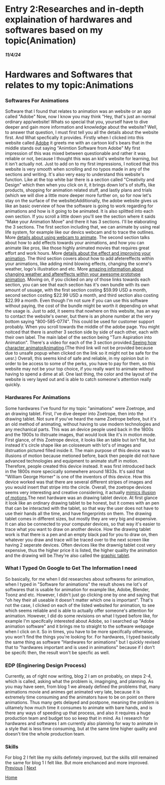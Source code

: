 # Entry 2:Researches and in-depth explaination of hardwares and softwares based on my topic(Animation)
##### 11/4/24
<h1>Hardwares and Softwares that relates to my topic:Animations</h1>

### Softwares For Animations
Software that I found that relates to animation was an website or an app called "Adobe"
Now, now I know you may think "Hey, that's just an normal ordinary app/website! Whats so special that you, yourself have to dive deeper and gain more information and knowledge about the website? Well, to answer that question, I must first tell you all the details about the website first. And What specfically it provides. Firstly when I clicked into this website called [Adobe](https://www.adobe.com/creativecloud/animation-software.html) it greets me with an cartoon kid's bears that in the middle stands out saying "Animtion Software from Adobe" My first impression of this was mixed between questionable and rather it was reliable or not, because I thought this was an kid's website for learning, but it isn't actually not. Just to add on to my first impressions, I noticed that this website is very smooth when scrolling and no typos made in any of the sections and writing. It's also very easy to understand this website's function. Like at the top white bar there is a section called "Creativity and Design" which then when you click on it, it brings down lot's of stuffs, like products, shopping for animation related stuff, and lastly plans and trials (which we will dive a little more deeper more further on, so for now let's stay on the surface of the website)Additionally, the adobe website gives us like an basic overview of how the software is going to work regarding for animations and how is it going to be animated. It is also splitted into each own section. If you scroll a little down you'll see the section where it saids "Make your Animation Move" and there it has 3 sections. I'll be elaborating the 3 sections. The first section including that, we can animate by using real life system, for example like our devics webcam and to trace the outlines. More [details about using webcam to animate](https://www.adobe.com/products/character-animator.html). The second section talks about how to add effects towards your animations, and how you can animate like pros, like those highly animated movies that requires great effort and work hours. More [details about the effect and improving your animation](https://www.adobe.com/products/animate.html). The third section covers about how to add afetereffects within your animations, like adding mind blowing effects, changing the scene's weather, logo's illustration and etc. More [amazing information about changing weather and aftereffects within your awesome prototype animation](https://www.adobe.com/products/aftereffects.html). Moving on, if you clicked on any of those links towards each section, you can see that each section has it's own bundle with its own amount of usuage, with the first section costing $59.99 USD a month, second section costing $22.99 USD a month, and third section also costing $22.99 a month. Even though I'm not sure if you can use this software without paying, the cost of the bundle might be worth it depending on what the usage is. Just to add, it seems that nowhere on this website, has an way to contact the website's owner, but there is an phone number at the very bottom saying "800-585-0774". This could be used for customer support probably. When you scroll towards the middle of the adobe page. You might noitced that there is another 3 section side by side of each other, each with their own label. The main label of the section being "Turn Aspiration into Animation".
There's a video for each of the 3 section provided.[Seeing how character animator](:https://www.adobe.com/creativecloud/animation-software.html#discover-card-character-animator )[Animating](https://www.adobe.com/creativecloud/animation-software.html#discover-card-after-effects-and-photoshop).(The third link will not be provided because due to unsafe popup when clicked on the link so it might not be safe for the uesr.) Overall, this seems kind of safe and reliable, in my opinion but in order to be access to some of the perks, you have to pay for them, so this website may not be your top choice, if you really want to animate without having to spend a dime at all. One last thing, the color and the layout of the website is very layed out and is able to catch someone's attention really quickly.
### Hardwares For Animations
Some hardwares I've found for my topic "animations" were Zoetrope, and an drawing tablet. First, I've dive deeper into Zoetrope, then into the drawing tablet. Not sure if you've heard the name Zoetrope before, but it's an old method of animating, without having to use modern technologies and any mechanical parts. This was an device people used back in the 1800s and the 1900s to illstruate images, that would look like it's in motion mode. First glance, of this Zoetrope device, it looks like an table but isn't flat, but instead it's circle shape like an coloseeum with lot's of images and illstruation pictured filled inside it. The main purpose of this device was to illusions of motion because metioned before, back then people did not have advanced technologies and equipment to animate stuff in motion. Therefore, people created this device instead. It was first introduced back in the 1800s more specically somewhere around 1833s. It's said that "William George Horner" is one of the inventors of this device. How this device worked was that there are several different stripes of images and you would insert that stripe into the circle. Overall, the zoetrope devices seems very interesting and creative considering, it actually [mimics illusion of motions](https://www.adobe.com/creativecloud/animation/discover/zoetrope-animation.html#:~:text=A%20zoetrope%20is%20a%20cylinder,the%20images%20from%20blurring%20together.).The next hardware was an drawing tablet device. At first glance it look like an ordinary drawing tablet to be honest, but it comes with an pen that can be interacted with the tablet, so that way the user does not have to use their hands all the time, and have fingerprints on them. The drawing tablet comes in different sizes, but mostly they are very big and expensive. It can also be connected to your computer devices, so that way it's easier to trace what you want to draw on another device. How the drawing tablet work is that there is a pen and an empty black pad for you to draw on, then whatever you draw and trace will be traced over to the next screen like having 2 seperate devices. Often devices like the drawnig tablet cost very expensive, thus the higher price it is listed, the higher quality the animation and the drawing will be.They're also called the [graphic tablet](https://www.xp-pen.com/blog/drawing-tablet-guide.html).
### What I Typed On Google to Get The Information I need
So basically, for me when I did researches about softwares for animation, when I typed in "Software for animations" the result shows me lot's of softwares that is usable for animation for example like, Adobe, Blender, Toonz and etc. However, I didn't just go clicking one by one and saying that "oh hey their all useable it doesn't matter which one is important". That's not the case, I clicked on each of the listed websited for animation, to see which seems reliable and is able to actually offer someone's attention for animation. However, I did do some revisions on what I typed before like, for example I'm specifcally interested about Adobe, so I searched up "Adobe animation software" and it brings me to straight to the software webpage when I click on it. So in times, you have to be more specifcally otherwise, you won't find the things you're looking for. For hardwares, I typed basically the same thing as software "Hardwares for animations" but I quickly revised that to "hardwares important and is used in animations" because if I don't be specifc then, the result won't be specfic as well.

### EDP (Enginering Design Process)
Currently, as of right now writing, blog 2 I am on probably, on steps 2-4, which is called, asking what the problem is, imaginging, and planning. As you may have seen, from blog 1 we already defined the problems that, many animations movie and animes get animated very late, because it is extremely time consuming and the animators have to be on point on there animations. Thus many gets delayed and postpone, meaning the problem is ulitamely how much time it consumes to animate with bare hands, and is there any ways of speeding up that process, and also it requires a huge production team and budget too so keep that in mind. As I research for hardwares and softwares I am currently also planning for way to animate in a style that is less time consuming, but at the same time higher quality and doesn't tire the whole production team. 
### Skills 
For blog 2 I felt like my skills defintely improved, but the skills still remained the same for blog 1 I felt like. But more enchanced and more improved. 
[Previous](entry01.md) | [Next](entry03.md)

[Home](../README.md)
